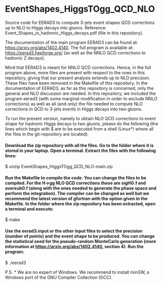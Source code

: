 # EventShapes_HiggsTOgg_QCD_NLO
Source code for EERAD3 to compute 3-jets event shapes QCD corrections up to NLO to Higgs decays into gluons. Reference: Event_Shapes_in_hadronic_Higgs_decays.pdf (file in this repository).

The documentation of the main program EERAD3 can be found at: https://arxiv.org/abs/1402.4140. The full program is available at: https://eerad3.hepforge.org/ (as well as the NNLO QCD corrections to hadronic Z decays).

Mind that EERAD3 is meant for NNLO QCD corrections. Hence, in the full program above, more files are present with respect to the ones in this repository, giving that our present analysis extends up to NLO precision. These files have been removed in the Makefile of this repository. In the documentation of EERAD3, as far as this repository is concerned, only the general and NLO discussion are needed. In this repository, we included the program eerad3 (with some marginal modification  in order to exclude NNLO corrections) as well as all (and only) the file needed to compute NLO corrections in QCD to 3-jets events in Higgs decays into two gluons.



To run the present version, namely to obtain NLO QCD corrections to event shape for hadronic Higgs decays to two gluons, please do the following (the lines which begin with $ are to be executed from a shell (Linux*) where all the files in the git-repository are located):

#### Download the zip repository with all the files. Go to the folder where it is stored in your laptop. Open a terminal. Extract the files with the following lines:

$ unzip EventShapes_HiggsTOgg_QCD_NLO-main.zip

#### Run the Makefile to compile the code. You can change the files to be compiled. For the H->gg NLO QCD corrections these are sigHG.f and aversub0.f (along with the ones needed to generate the phase space and perform the integration). The compiler can be changed as well but we recommend the latest version of gfortran with the option given in the Makefile. In the folder where the zip repository has been extracted, open a terminal and execute:

$ make


#### Use the eerad3.input or the other input files to select the precision (number of points) and the event shape to be produced. You can change the statistical seed for the pseudo-random MonteCarlo generation (more information at https://arxiv.org/abs/1402.4140, section 4). Run the program:

$ ./eerad3 




P.S. * We are no expert of Windows. We recommend to install minGW, a Windows port of the GNU Compiler Collection (GCC).
